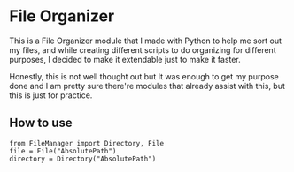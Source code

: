 
# File Organizer
This is a File Organizer module that I made with Python to help me sort out my files, and while creating different scripts to do organizing for different purposes, I decided to make it extendable just to make it faster.

Honestly, this is not well thought out but It was enough to get my purpose done and I am pretty sure there're modules that already assist with this, but this is just  for practice.

## How to use
```
from FileManager import Directory, File
file = File("AbsolutePath")
directory = Directory("AbsolutePath")
```
